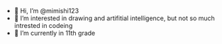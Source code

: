- 👋 Hi, I’m @mimishi123
- 👀 I’m interested in drawing and artifitial intelligence, but not so much intrested in codeing
- 🌱 I’m currently in 11th grade

<!---
mimishi123/mimishi123 is a ✨ special ✨ repository because its `README.md` (this file) appears on your GitHub profile.
You can click the Preview link to take a look at your changes.
--->
